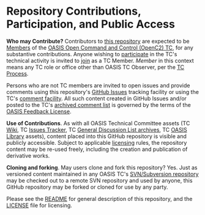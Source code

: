 # Repository Contributions, Participation, and Public Access

**Who may Contribute?** Contributors to <a href="https://github.com/oasis-tcs/openc2-jadn-im/">this repository</a> are expected to be <a href="https://www.oasis-open.org/policies-guidelines/oasis-defined-terms-2017-05-26#dMember">Members</a> of the
<a href="https://www.oasis-open.org/committees/tc_home.php?wg_abbrev=openc2">OASIS Open Command and Control (OpenC2) TC</a>, for any substantive contributions.  Anyone wishing to <a href="https://www.oasis-open.org/org/faq#committee-participation">participate</a>
in the TC's technical activity is invited to <a href="https://www.oasis-open.org/committees/join">join</a> as a TC Member.
<i>Member</i> in this context means any TC role or office other than OASIS TC Observer, per the <a href="https://www.oasis-open.org/policies-guidelines/tc-process#membership">TC Process</a>.

Persons who are not TC members are invited to open issues and provide comments using this repository's <a href="https://github.com/oasis-tcs/openc2-jadn-im/issues/new">GitHub Issues</a> tracking facility or using the TC's <a href="https://www.oasis-open.org/committees/comments/index.php?wg_abbrev=openc2">comment facility</a>.  All such content created in GitHub Issues and/or posted to the TC's <a href="https://lists.oasis-open.org/archives/openc2-comment/">archived comment list</a> is governed by the terms of the <a href="https://www.oasis-open.org/policies-guidelines/ipr#appendixa">OASIS Feedback License</a>.

**Use of Contributions**. As with all OASIS Technical Committee assets (TC <a href="https://wiki.oasis-open.org/">Wiki</a>, TC <a href="https://issues.oasis-open.org/secure/Dashboard.jspa">Issues Tracker</a>, TC <a href="https://lists.oasis-open.org/archives/">General Discussion List archives</a>, TC <a href="http://docs.oasis-open.org/">OASIS Library</a> assets), content placed into this GitHub repository is visible and publicly accessible.  Subject to applicable <a href="https://github.com/oasis-tcs/openc2-jadn-im/blob/master/LICENSE.md">licensing</a> rules, the repository content may be re-used freely, including the creation and publication of derivative works.

**Cloning and forking**. May users clone and fork this repository?  Yes. Just as versioned content maintained in any OASIS TC's <a href="https://tools.oasis-open.org/version-control/browse/">SVN/Subversion repository</a> may be checked out to a remote SVN repository and used by anyone, this GitHub repository may be forked or cloned for use by any party.

Please see the <a href="https://github.com/oasis-tcs/openc2-jadn-im/blob/master/README.md">README</a> for general description of this repository, and the <a href="https://github.com/oasis-tcs/openc2-jadn-im/blob/master/LICENSE.md">LICENSE</a> file for licensing.

